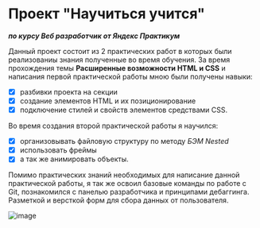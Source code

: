 # Проект "Научиться учится"
***по курсу Веб разработчик от Яндекс Практикум***

Данный проект состоит из 2 практических работ в которых были реализованиы знания полученные во время обучения. За время прохождения темы **Расширенные возможности HTML и CSS** и написания первой практической работы мною были получены навыки:
- [x] разбивки проекта на секции
- [x] создание элементов HTML и их позиционирование
- [x] подключение стилей и свойств элементов средствами CSS.

Во время создания второй практической работы я научился:
- [x] организовывать файловую структуру по методу _БЭМ Nested_
- [x] использовать фреймы
- [x] а так же анимировать объекты.

Помимо практических знаний необходимых для написание данной практической работы, я так же освоил базовые команды по работе с Git, познакомился с панелью разработчика и принципами дебаггинга. Разметкой и версткой форм для сбора данных от пользователя.

![image](https://github.com/Vova-iz-Tambova/how-to-learn/assets/121602490/fc5ca063-3324-4d5c-94d7-89d711341356)

